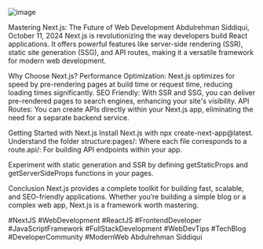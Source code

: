
![image](https://github.com/user-attachments/assets/3c672e90-9a26-41e9-9bf7-ba650a257c71)

Mastering Next.js: The Future of Web Development
Abdulrehman Siddiqui, 
October 11, 2024
Next.js is revolutionizing the way developers build React applications. It offers powerful features like server-side rendering (SSR), static site generation (SSG), and API routes, making it a versatile framework for modern web development.

Why Choose Next.js?
Performance Optimization: Next.js optimizes for speed by pre-rendering pages at build time or request time, reducing loading times significantly.
SEO Friendly: With SSR and SSG, you can deliver pre-rendered pages to search engines, enhancing your site's visibility.
API Routes: You can create APIs directly within your Next.js app, eliminating the need for a separate backend service.

Getting Started with Next.js
Install Next.js with npx create-next-app@latest.
Understand the folder structure:pages/: Where each file corresponds to a route.api/: For building API endpoints within your app.

Experiment with static generation and SSR by defining getStaticProps and getServerSideProps functions in your pages.

Conclusion
Next.js provides a complete toolkit for building fast, scalable, and SEO-friendly applications. Whether you’re building a simple blog or a complex web app, Next.js is a framework worth mastering.

#NextJS #WebDevelopment #ReactJS #FrontendDeveloper #JavaScriptFramework
#FullStackDevelopment #WebDevTips #TechBlog #DeveloperCommunity
#ModernWeb
Abdulrehman Siddiqui
